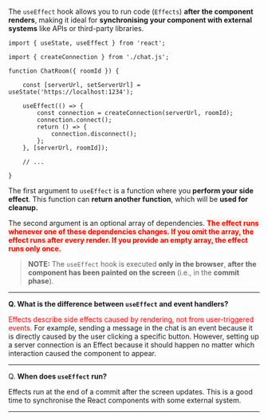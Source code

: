 
The `useEffect` hook allows you to run code (`Effects`) **after the component renders**, making it ideal for **synchronising your component with external systems** like APIs or third-party libraries.

```
import { useState, useEffect } from 'react';  

import { createConnection } from './chat.js';  

function ChatRoom({ roomId }) {

	const [serverUrl, setServerUrl] = useState('https://localhost:1234');  

	useEffect(() => {  
		const connection = createConnection(serverUrl, roomId);  
		connection.connect();  
		return () => {  
			connection.disconnect();  
		};  
	}, [serverUrl, roomId]);  

	// ...  

}
```

The first argument to `useEffect` is a function where you **perform your side effect**. This function can **return another function**, which will be **used for cleanup.**

The second argument is an optional array of dependencies. <strong><span style="color: red; background: #FFF1E8">The effect runs whenever one of these dependencies changes. If you omit the array, the effect runs after every render. If you provide an empty array, the effect runs only once.</span></strong>

> **NOTE:** The `useEffect` hook is executed **only in the browser**, **after the component has been painted on the screen** (i.e., in the **commit phase**).

---

**Q. What is the difference between `useEffect` and event handlers?**

<span style="color: red">Effects describe side effects caused by rendering, not from user-triggered events.</span> For example, sending a message in the chat is an event because it is directly caused by the user clicking a specific button. However, setting up a server connection is an Effect because it should happen no matter which interaction caused the component to appear.

---

Q. **When does `useEffect` run?**

Effects run at the end of a commit after the screen updates. This is a good time to synchronise the React components with some external system.

---

